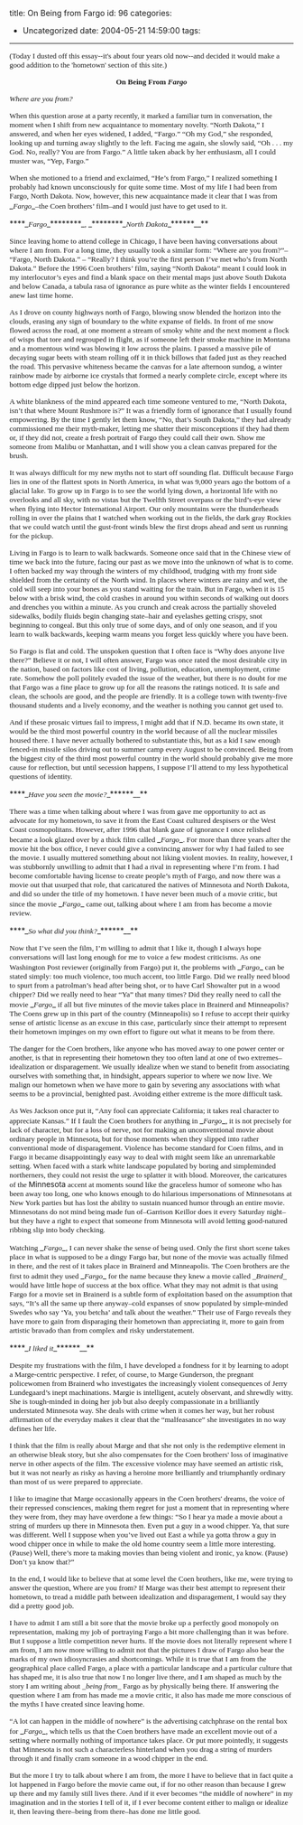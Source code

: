 title: On Being from Fargo
id: 96
categories:
  - Uncategorized
date: 2004-05-21 14:59:00
tags:
---

<font face="Trebuchet MS" size="2"><span style="font-size:10pt;">(Today I dusted off this essay--it's about four years old now--and decided it would make a good addition to the 'hometown' section of this site.)</span></font>**<font face="Trebuchet MS" size="2"><span style="font-weight:bold;font-size:10pt;"></span></font>**<p /><p class="MsoNormal" style="margin:0;text-align:center;" align="center">**<font face="Trebuchet MS" size="2"><span style="font-weight:bold;font-size:10pt;">On Being From </span></font>**_<span style="font-style:italic;">**<font face="Trebuchet MS" size="2"><span style="font-weight:bold;font-size:10pt;">Fargo</span></font>**</span>_**<font face="Trebuchet MS" size="2"><span style="font-weight:bold;font-size:10pt;"></span></font>**<p /><p class="MsoNormal" style="margin:0;">_<font face="Trebuchet MS" size="2"><span style="font-size:10pt;font-style:italic;">Where are you from?</span></font>_<font face="Trebuchet MS" size="2"><span style="font-size:10pt;">

When this question arose at a party recently, it marked a familiar turn in conversation, the moment when I shift from new acquaintance to momentary novelty. “</span></font><font face="Trebuchet MS" size="2"><span style="font-size:10pt;">North Dakota</span></font><font face="Trebuchet MS" size="2"><span style="font-size:10pt;">,” I answered, and when her eyes widened, I added, “</span></font><font face="Trebuchet MS" size="2"><span style="font-size:10pt;">Fargo</span></font><font face="Trebuchet MS" size="2"><span style="font-size:10pt;">.” “Oh my God,” she responded, looking up and turning away slightly to the left. Facing me again, she slowly said, “Oh . . . my God. No, really? You are from </span></font><font face="Trebuchet MS" size="2"><span style="font-size:10pt;">Fargo</span></font><font face="Trebuchet MS" size="2"><span style="font-size:10pt;">.” A little taken aback by her enthusiasm, all I could muster was, “Yep, </span></font><font face="Trebuchet MS" size="2"><span style="font-size:10pt;">Fargo</span></font><font face="Trebuchet MS" size="2"><span style="font-size:10pt;">.” </span></font>

<p><font face="Trebuchet MS" size="2"><span style="font-size:10pt;">When she motioned to a friend and exclaimed, “He’s from </span></font><font face="Trebuchet MS" size="2"><span style="font-size:10pt;">Fargo</span></font><font face="Trebuchet MS" size="2"><span style="font-size:10pt;">,” I realized something I probably had known unconsciously for quite some time. Most of my life I had been from </span></font><font face="Trebuchet MS" size="2"><span style="font-size:10pt;">Fargo</span></font><font face="Trebuchet MS" size="2"><span style="font-size:10pt;">, </span></font><font face="Trebuchet MS" size="2"><span style="font-size:10pt;">North Dakota</span></font><font face="Trebuchet MS" size="2"><span style="font-size:10pt;">. Now, however, this new acquaintance made it clear that I was from </span></font>_<span style="font-style:italic;"><font face="Trebuchet MS" size="2"><span style="font-size:10pt;">Fargo</span></font></span>_<font face="Trebuchet MS" size="2"><span style="font-size:10pt;">–the Coen brothers’ film–and I would just have to get used to it.</span></font>

<p>****_<font face="Trebuchet MS" size="2"><span style="font-weight:normal;font-size:10pt;font-style:italic;">Fargo</span></font>_********_<font face="Trebuchet MS" size="2"><span style="font-weight:normal;font-size:10pt;font-style:italic;">, </span></font>_********_<font face="Trebuchet MS" size="2"><span style="font-weight:normal;font-size:10pt;font-style:italic;">North Dakota</span></font>_******_<font face="Trebuchet MS" size="2"><span style="font-weight:bold;font-size:10pt;font-style:italic;"></span></font>_**

<p><font face="Trebuchet MS" size="2"><span style="font-size:10pt;">Since leaving home to attend college in </span></font><font face="Trebuchet MS" size="2"><span style="font-size:10pt;">Chicago</span></font><font face="Trebuchet MS" size="2"><span style="font-size:10pt;">, I have been having conversations about where I am from. For a long time, they usually took a similar form: “Where are you from?”– “</span></font><font face="Trebuchet MS" size="2"><span style="font-size:10pt;">Fargo</span></font><font face="Trebuchet MS" size="2"><span style="font-size:10pt;">, </span></font><font face="Trebuchet MS" size="2"><span style="font-size:10pt;">North Dakota</span></font><font face="Trebuchet MS" size="2"><span style="font-size:10pt;">.” – “Really? I think you’re the first person I’ve met who’s from </span></font><font face="Trebuchet MS" size="2"><span style="font-size:10pt;">North Dakota</span></font><font face="Trebuchet MS" size="2"><span style="font-size:10pt;">.” Before the 1996 Coen brothers’ film, saying “North Dakota” meant I could look in my interlocutor’s eyes and find a blank space on their mental maps just above South Dakota and below Canada, a tabula rasa of ignorance as pure white as the winter fields I encountered anew last time home. </span></font>

<p><font face="Trebuchet MS" size="2"><span style="font-size:10pt;">As I drove on county highways north of </span></font><font face="Trebuchet MS" size="2"><span style="font-size:10pt;">Fargo</span></font><font face="Trebuchet MS" size="2"><span style="font-size:10pt;">, blowing snow blended the horizon into the clouds, erasing any sign of boundary to the white expanse of fields. In front of me snow flowed across the road, at one moment a stream of smoky white and the next moment a flock of wisps that tore and regrouped in flight, as if someone left their smoke machine in </span></font><font face="Trebuchet MS" size="2"><span style="font-size:10pt;">Montana</span></font><font face="Trebuchet MS" size="2"><span style="font-size:10pt;"> and a momentous wind was blowing it low across the plains. I passed a massive pile of decaying sugar beets with steam rolling off it in thick billows that faded just as they reached the road. This pervasive whiteness became the canvas for a late afternoon sundog, a winter rainbow made by airborne ice crystals that formed a nearly complete circle, except where its bottom edge dipped just below the horizon.</span></font>

<p><font face="Trebuchet MS" size="2
"><span style="font-size:10pt;">A white blankness of the mind appeared each time someone ventured to me, “</span></font><font face="Trebuchet MS" size="2"><span style="font-size:10pt;">North Dakota</span></font><font face="Trebuchet MS" size="2"><span style="font-size:10pt;">, isn’t that where </span></font><font face="Trebuchet MS" size="2"><span style="font-size:10pt;">Mount Rushmore</span></font><font face="Trebuchet MS" size="2"><span style="font-size:10pt;"> is?” It was a friendly form of ignorance that I usually found empowering. By the time I gently let them know, “No, that’s South Dakota,” they had already commissioned me their myth-maker, letting me shatter their misconceptions if they had them or, if they did not, create a fresh portrait of Fargo they could call their own. Show me someone from </span></font><font face="Trebuchet MS" size="2"><span style="font-size:10pt;">Malibu</span></font><font face="Trebuchet MS" size="2"><span style="font-size:10pt;"> or </span></font><font face="Trebuchet MS" size="2"><span style="font-size:10pt;">Manhattan</span></font><font face="Trebuchet MS" size="2"><span style="font-size:10pt;">, and I will show you a clean canvas prepared for the brush.</span></font>

<p><font face="Trebuchet MS" size="2"><span style="font-size:10pt;">It was always difficult for my new myths not to start off sounding flat. Difficult because </span></font><font face="Trebuchet MS" size="2"><span style="font-size:10pt;">Fargo</span></font><font face="Trebuchet MS" size="2"><span style="font-size:10pt;"> lies in one of the flattest spots in </span></font><font face="Trebuchet MS" size="2"><span style="font-size:10pt;">North America</span></font><font face="Trebuchet MS" size="2"><span style="font-size:10pt;">, in what was 9,000 years ago the bottom of a glacial lake. To grow up in </span></font><font face="Trebuchet MS" size="2"><span style="font-size:10pt;">Fargo</span></font><font face="Trebuchet MS" size="2"><span style="font-size:10pt;"> is to see the world lying down, a horizontal life with no overlooks and all sky, with no vistas but the </span></font><font face="Trebuchet MS" size="2"><span style="font-size:10pt;">Twelfth Street</span></font><font face="Trebuchet MS" size="2"><span style="font-size:10pt;"> overpass or the bird’s-eye view when flying into </span></font><font face="Trebuchet MS" size="2"><span style="font-size:10pt;">Hector</span></font><font face="Trebuchet MS" size="2"><span style="font-size:10pt;"> </span></font><font face="Trebuchet MS" size="2"><span style="font-size:10pt;">International</span></font><font face="Trebuchet MS" size="2"><span style="font-size:10pt;"> </span></font><font face="Trebuchet MS" size="2"><span style="font-size:10pt;">Airport</span></font><font face="Trebuchet MS" size="2"><span style="font-size:10pt;">. Our only mountains were the thunderheads rolling in over the plains that I watched when working out in the fields, the dark gray </span></font><font face="Trebuchet MS" size="2"><span style="font-size:10pt;">Rockies</span></font><font face="Trebuchet MS" size="2"><span style="font-size:10pt;"> that we could watch until the gust-front winds blew the first drops ahead and sent us running for the pickup.</span></font>

<p><font face="Trebuchet MS" size="2"><span style="font-size:10pt;">Living in </span></font><font face="Trebuchet MS" size="2"><span style="font-size:10pt;">Fargo</span></font><font face="Trebuchet MS" size="2"><span style="font-size:10pt;"> is to learn to walk backwards. Someone once said that in the Chinese view of time we back into the future, facing our past as we move into the unknown of what is to come. I often backed my way through the winters of my childhood, trudging with my front side shielded from the certainty of the North wind. In places where winters are rainy and wet, the cold will seep into your bones as you stand waiting for the train. But in </span></font><font face="Trebuchet MS" size="2"><span style="font-size:10pt;">Fargo</span></font><font face="Trebuchet MS" size="2"><span style="font-size:10pt;">, when it is 15 below with a brisk wind, the cold crashes in around you within seconds of walking out doors and drenches you within a minute. As you crunch and creak across the partially shoveled sidewalks, bodily fluids begin changing state–hair and eyelashes getting crispy, snot beginning to congeal. But this only true of some days, and of only one season, and if you learn to walk backwards, keeping warm means you forget less quickly where you have been.</span></font>

<p><font face="Trebuchet MS" size="2"><span style="font-size:10pt;">So </span></font><font face="Trebuchet MS" size="2"><span style="font-size:10pt;">Fargo</span></font><font face="Trebuchet MS" size="2"><span style="font-size:10pt;"> is flat and cold. The unspoken question that I often face is “Why does anyone live there?” Believe it or not, I will often answer, </span></font><font face="Trebuchet MS" size="2"><span style="font-size:10pt;">Fargo</span></font><font face="Trebuchet MS" size="2"><span style="font-size:10pt;"> was once rated the most desirable city in the nation, based on factors like cost of living, pollution, education, unemployment, crime rate. Somehow the poll politely evaded the issue of the weather, but there is no doubt for me that </span></font><font face="Trebuchet MS" size="2"><span style="font-size:10pt;">Fargo</span></font><font face="Trebuchet MS" size="2"><span style="font-size:10pt;"> was a fine place to grow up for all the reasons the ratings noticed. It is safe and clean, the schools are good, and the people are friendly. It is a college town with twenty-five thousand students and a lively economy, and the weather is nothing you cannot get used to.</span></font>

<p><font face="Trebuchet MS" size="2"><span style="font-size:10pt;">And if these prosaic virtues fail to impress, I might add that if N.D. became its own state, it would be the third most powerful country in the world because of all the nuclear missiles housed there. I have never actually bothered to substantiate this, but as a kid I saw enough fenced-in missile silos driving out to summer camp every August to be convinced. Being from the biggest city of the third most powerful country in the world should probably give me more cause for reflection, but until secession happens, I suppose I’ll attend to my less hypothetical questions of identity.</span></font>

<p>****_<font face="Trebuchet MS" size="2"><span style="font-weight:normal;font-size:10pt;font-style:italic;">Have you seen the movie?</span></font>_******_<font face="Trebuchet MS" size="2"><span style="font-weight:bold;font-size:10pt;font-style:italic;"></span></font>_**

<p><font face="Trebuchet MS" size="2"><span style="font-size:10pt;">There was a time when talking about where I was from gave me opportunity to act as advocate for my hometown, to save it from the East Coast cultured despisers or the West Coast cosmopolitans. However, after 1996 that blank gaze of ignorance I once relished became a look glazed over by a thick film called </span></font>_<span style="font-style:italic;"><font face="Trebuchet MS" size="2"><span style="font-size:10pt;">Fargo</span></font></span>_<font face="Trebuchet MS" size="2"><span style="font-size:10pt;">. For more than three years after the movie hit the box office, I never could give a convincing answer for why I had failed to see the movie. I usually muttered something about not liking violent movies. In reality, however, I was stubbornly unwilling to admit that I had a rival in representing where I’m from. I had become comfortable having license to create people’s myth of </span></font><font face="Trebuchet MS" size="2"><span style="font-size:10pt;">Fargo</span></font><font face="Trebuchet MS" size="2"><span style="font-size:10pt;">, and now there was a movie out that usurped that role, that caricatured the natives of </span></font><font face="Trebuchet MS" size="2"><span style="font-size:10pt;">Minnesota</span></font><font face="Trebuchet MS" size="2"><span style="font-size:10pt;"> and </span></font><font face="Trebuchet MS" size="2"><span style="font-size:10pt;">North Dakota</span></font><font face="Trebuchet MS" size="2"><span style="font-size:10pt;">, and did so under the title of my hometown. I have never been much of a movie critic, but since the movie </span></font>_<span style="font-style:italic;"><font face="Trebuchet MS" size="2"><span style="font-size:10pt;">Fargo</span></font></span>_<font face="Trebuchet MS" size="2"><span style="font-size:10pt;"> came out, talking about where I am from has become a movie review.</span></font>

<p>****_<font face="Trebuchet MS" size="2"><span style="font-weight:normal;font-size:10pt;font-style:italic;">So what did you think?</span></font>_******_<font face="Trebuchet MS" size="2"><span style="font-weight:bold;font-size:10pt;font-style:italic;"></span></font>_**

<p><font face="Trebuchet MS" size="2"><span style="font-size:10pt;">Now that I’ve seen the film, I’m willing to admit that I like it, though I always hope conversations will last long enough for me to voice a few modest criticisms. As one Washington Post reviewer (originally from </span></font><font face="Trebuchet MS" size="2"><span style="font-size:10pt;">Fargo</span></font><font face="Trebuchet MS" size="2"><span style="font-size:10pt;">) put it, the problems with </span></font>_<span style="font-style:italic;"><font face="Trebuchet MS" size="2"><span style="font-size:10pt;">Fargo</span></font></span>_<font face="Trebuchet MS" size="2"><span style="font-size:10pt;"> can be stated simply: too much violence, too much accent, too little </span></font><font face="Trebuchet MS" size="2"><span style="font-size:10pt;">Fargo</span></font><font face="Trebuchet MS" size="2"><span style="font-size:10pt;">. Did we really need blood to spurt from a patrolman’s head after being shot, or to have Carl Showalter put in a wood chipper? Did we really need to hear “Ya” that many times? Did they really need to call the movie </span></font>_<span style="font-style:italic;"><font face="Trebuchet MS" size="2"><span style="font-size:10pt;">Fargo</span></font></span>_<font face="Trebuchet MS" size="2"><span style="font-size:10pt;"> if all but five minutes of the movie takes place in Brainerd and </span></font><font face="Trebuchet MS" size="2"><span style="font-size:10pt;">Minneapolis</span></font><font face="Trebuchet MS" size="2"><span style="font-size:10pt;">? The Coens grew up in this part of the country (</span></font><font face="Trebuchet MS" size="2"><span style="font-size:10pt;">Minneapolis</span></font><font face="Trebuchet MS" size="2"><span style="font-size:10pt;">) so I refuse to accept their quirky sense of artistic license as an excuse in this case, particularly since their attempt to represent their hometown impinges on my own effort to figure out what it means to be from there.</span></font>

<p><font face="Trebuchet MS" size="2"><span style="font-size:10pt;">The danger for the Coen brothers, like anyone who has moved away to one power center or another, is that in representing their hometown they too often land at one of two extremes–idealization or disparagement. We usually idealize when we stand to benefit from associating ourselves with something that, in hindsight, appears superior to where we now live. We malign our hometown when we have more to gain by severing any associations with what seems to be a provincial, benighted past. Avoiding either extreme is the more difficult task.</span></font>

<p><font face="Trebuchet MS" size="2"><span style="font-size:10pt;">As Wes Jackson once put it, “Any fool can appreciate </span></font><font face="Trebuchet MS" size="2"><span style="font-size:10pt;">California</span></font><font face="Trebuchet MS" size="2"><span style="font-size:10pt;">; it takes real character to appreciate </span></font><font face="Trebuchet MS" size="2"><span style="font-size:10pt;">Kansas</span></font><font face="Trebuchet MS" size="2"><span style="font-size:10pt;">.” If I fault the Coen brothers for anything in </span></font>_<span style="font-style:italic;"><font face="Trebuchet MS" size="2"><span style="font-size:10pt;">Fargo</span></font></span>_<font face="Trebuchet MS" size="2"><span style="font-size:10pt;">, it is not precisely for lack of character, but for a loss of nerve, not for making an unconventional movie about ordinary people in </span></font><font face="Trebuchet MS" size="2"><span style="font-size:10pt;">Minnesota</span></font><font face="Trebuchet MS" size="2"><span style="font-size:10pt;">, but for those moments when they slipped into rather conventional mode of disparagement. Violence has become standard for Coen films, and in </span></font><font face="Trebuchet MS" size="2"><span style="font-size:10pt;">Fargo</span></font><font face="Trebuchet MS" size="2"><span style="font-size:10pt;"> it became disappointingly easy way to deal with might seem like an unremarkable setting. When faced with a stark white landscape populated by boring and simpleminded northerners, they could not resist the urge to splatter it with blood. Moreover, the caricatures of the </span></font><font face="Trebuch

et MS" size="2"><span style="font-size:10pt;">Minnesota</span></font><font face="Trebuchet MS" size="2"><span style="font-size:10pt;"> accent at moments sound like the graceless humor of someone who has been away too long, one who knows enough to do hilarious impersonations of Minnesotans at </span></font><font face="Trebuchet MS" size="2"><span style="font-size:10pt;">New York</span></font><font face="Trebuchet MS" size="2"><span style="font-size:10pt;"> parties but has lost the ability to sustain nuanced humor through an entire movie. Minnesotans do not mind being made fun of–Garrison Keillor does it every Saturday night–but they have a right to expect that someone from </span></font><font face="Trebuchet MS" size="2"><span style="font-size:10pt;">Minnesota</span></font><font face="Trebuchet MS" size="2"><span style="font-size:10pt;"> will avoid letting good-natured ribbing slip into body checking.</span></font>

<p><font face="Trebuchet MS" size="2"><span style="font-size:10pt;">Watching </span></font>_<span style="font-style:italic;"><font face="Trebuchet MS" size="2"><span style="font-size:10pt;">Fargo</span></font></span>_<font face="Trebuchet MS" size="2"><span style="font-size:10pt;">, I can never shake the sense of being used. Only the first short scene takes place in what is supposed to be a dingy </span></font><font face="Trebuchet MS" size="2"><span style="font-size:10pt;">Fargo</span></font><font face="Trebuchet MS" size="2"><span style="font-size:10pt;"> bar, but none of the movie was actually filmed in there, and the rest of it takes place in Brainerd and </span></font><font face="Trebuchet MS" size="2"><span style="font-size:10pt;">Minneapolis</span></font><font face="Trebuchet MS" size="2"><span style="font-size:10pt;">. The Coen brothers are the first to admit they used </span></font>_<span style="font-style:italic;"><font face="Trebuchet MS" size="2"><span style="font-size:10pt;">Fargo</span></font></span>_<font face="Trebuchet MS" size="2"><span style="font-size:10pt;"> for the name because they knew a movie called _<span style="font-style:italic;">Brainerd</span>_ would have little hope of success at the box office. What they may not admit is that using Fargo for a movie set in Brainerd is a subtle form of exploitation based on the assumption that says, “It’s all the same up there anyway–cold expanses of snow populated by simple-minded Swedes who say ‘Ya, you betcha’ and talk about the weather.” Their use of </span></font><font face="Trebuchet MS" size="2"><span style="font-size:10pt;">Fargo</span></font><font face="Trebuchet MS" size="2"><span style="font-size:10pt;"> reveals they have more to gain from disparaging their hometown than appreciating it, more to gain from artistic bravado than from complex and risky understatement.</span></font>

<p>****_<font face="Trebuchet MS" size="2"><span style="font-weight:normal;font-size:10pt;font-style:italic;">I liked it</span></font>_******_<font face="Trebuchet MS" size="2"><span style="font-weight:bold;font-size:10pt;font-style:italic;"></span></font>_**

<p><font face="Trebuchet MS" size="2"><span style="font-size:10pt;">Despite my frustrations with the film, I have developed a fondness for it by learning to adopt a Marge-centric perspective. I refer, of course, to Marge Gunderson, the pregnant policewomen from Brainerd who investigates the increasingly violent consequences of Jerry Lundegaard’s inept machinations. Margie is intelligent, acutely observant, and shrewdly witty. She is tough-minded in doing her job but also deeply compassionate in a brilliantly understated </span></font><font face="Trebuchet MS" size="2"><span style="font-size:10pt;">Minnesota</span></font><font face="Trebuchet MS" size="2"><span style="font-size:10pt;"> way. She deals with crime when it comes her way, but her robust affirmation of the everyday makes it clear that the “malfeasance” she investigates in no way defines her life.</span></font>

<p><font face="Trebuchet MS" size="2"><span style="font-size:10pt;">I think that the film is really about Marge and that she not only is the redemptive element in an otherwise bleak story, but she also compensates for the Coen brothers' loss of imaginative nerve in other aspects of the film. The excessive violence may have seemed an artistic risk, but it was not nearly as risky as having a heroine more brilliantly and triumphantly ordinary than most of us were prepared to appreciate. </span></font>

<p><font face="Trebuchet MS" size="2"><span style="font-size:10pt;">I like to imagine that Marge occasionally appears in the Coen brothers' dreams, the voice of their repressed consciences, making them regret for just a moment that in representing where they were from, they may have overdone a few things: “So I hear ya made a movie about a string of murders up there in </span></font><font face="Trebuchet MS" size="2"><span style="font-size:10pt;">Minnesota</span></font><font face="Trebuchet MS" size="2"><span style="font-size:10pt;"> then. Even put a guy in a wood chipper. Ya, that sure was different. Well I suppose when you’ve lived out East a while ya gotta throw a guy in wood chipper once in while to make the old home country seem a little more interesting. (Pause) Well, there’s more ta making movies than being violent and ironic, ya know. (Pause) Don’t ya know that?” </span></font>

<p><font face="Trebuchet MS" size="2"><span style="font-size:10pt;">In the end, I would like to believe that at some level the Coen brothers, like me, were trying to answer the question, Where are you from? If Marge was their best attempt to represent their hometown, to tread a middle path between idealization and disparagement, I would say they did a pretty good job.</span></font>

<p><font face="Trebuchet MS" size="2"><span style="font-size:10pt;">I have to admit I am still a bit sore that the movie broke up a perfectly good monopoly on representation, making my job of portraying </span></font><font face="Trebuchet MS" size="2"><span style="font-size:10pt;">Fargo</span></font><font face="Trebuchet MS" size="2"><span style="font-size:10pt;"> a bit more challenging than it was before. But I suppose a little competition never hurts. If the movie does not literally represent where I am from, I am now more willing to admit not that the pictures I draw of </span></font><font face="Trebuchet MS" size="2"><span style="font-size:10pt;">Fargo</span></font><font face="Trebuchet MS" size="2"><span style="font-size:10pt;"> also bear the marks of my own idiosyncrasies and shortcomings. While it is true that I am from the geographical place called </span></font><font face="Trebuchet MS" size="2"><span style="font-size:10pt;">Fargo</span></font><font face="Trebuchet MS" size="2"><span>, a place with a particular landscape and a particular culture that has shaped me, it is also true that now I no longer live there, and I am shaped as much by the story I am writing about _<span style="font-style:italic;">being from</span>_ </span></font><font face="Trebuchet MS" size="2"><span style="font-size:10pt;">Fargo</span></font><font face="Trebuchet MS" size="2"><span style="font-size:10pt;"> as by physically being there. If answering the question where I am from has made me a movie critic, it also has made me more conscious of the myths I have created since leaving home.</span></font>

<p><font face="Trebuchet MS" size="2"><span style="font-size:10pt;">“A lot can happen in the middle of nowhere” is the advertising catchphrase on the rental box for </span></font>_<span style="font-style:italic;"><font face="Trebuchet MS" size="2"><span style="font-size:10pt;">Fargo</span></font></span>_<font face="Trebuchet MS" size="2"><span style="font-size:10pt;">, which tells us that the Coen brothers have made an excellent movie out of a setting where normally nothing of importance takes place. Or put more pointedly, it suggests that </span></font><font face="Trebuchet MS" size="2"><span style="font-size:10pt;">Minnesota</span></font><font face="Trebuchet MS" size="2"><span style="font-size:10pt;"> is not such a characterless hinterland when you drag a string of murders through it and finally cram someone in a wood chipper in the end.</span></font>

<p><font face="Trebuchet MS" size="2"><span style="font-size:10pt;">But the more I try to talk about where I am from, the more I have to believe that in fact quite a lot happened in Fargo before the movie came out, if for no other reason than because I grew up there and my family still lives there. And if it ever becomes “the middle of nowhere” in my imagination and in the stories I tell of it, if I ever become content either to malign or idealize it, then leaving there–being from there–has done me little good.</span></font>
</p></p>